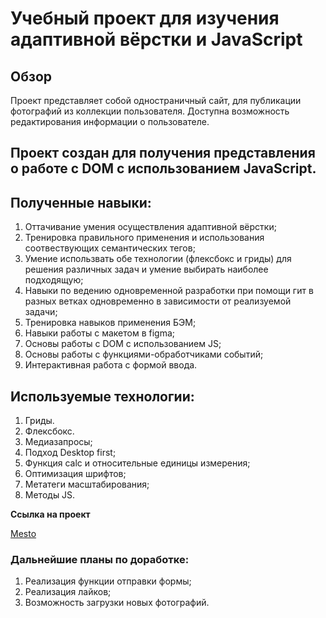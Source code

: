 # Учебный проект для изучения адаптивной вёрстки и JavaScript

## Обзор

Проект представляет собой одностраничный сайт, для публикации фотографий из коллекции
пользователя. Доступна возможность редактирования информации о пользователе.

## Проект создан для получения представления о работе с DOM с использованием JavaScript. 

## Полученные навыки:
1. Оттачивание умения осуществления адаптивной вёрстки;
2. Тренировка правильного применения и использования соотвествующих семантических тегов;
3. Умение использвать обе технологии (флексбокс и гриды) для решения различных задач и умение выбирать наиболее подходящую;
4. Навыки по ведению одновременной разработки при помощи гит в разных ветках одновременно в зависимости от реализуемой задачи;
5. Тренировка навыков применения БЭМ;
6. Навыки работы с макетом в figma;
7. Основы работы с DOM с использованием JS;
8. Основы работы с функциями-обработчиками событий;
9. Интерактивная работа с формой ввода.

## Используемые технологии:
1. Гриды.
2. Флексбокс.
3. Медиазапросы;
4. Подход Desktop first;
5. Функция calc и относительные единицы измерения;
6. Оптимизация шрифтов;
7. Метатеги масштабирования;
8. Методы JS.

**Ссылка на проект**

[Mesto](https://blaydasik.github.io/mesto/)

### Дальнейшие планы по доработке:
1.  Реализация функции отправки формы;
2.  Реализация лайков;
3.  Возможность загрузки новых фотографий.